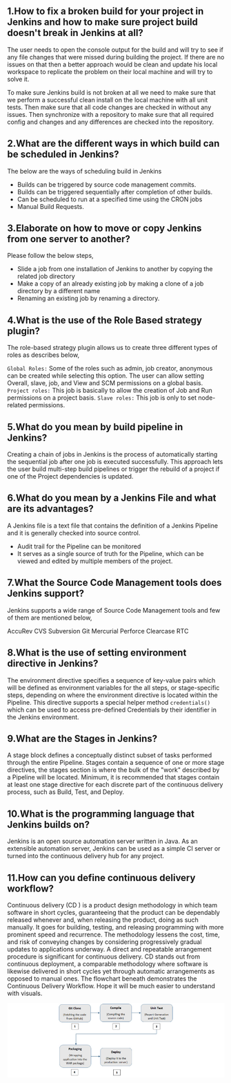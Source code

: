 ## 1.How to fix a broken build for your project in Jenkins and how to make sure project build doesn't break in Jenkins at all?
The user needs to open the console output for the build and will try to see if any file changes that were missed during building the project. If there are no issues on that then a better approach would be clean and update his local workspace to replicate the problem on their local machine and will try to solve it.

To make sure Jenkins build is not broken at all we need to make sure that we perform a successful clean install on the local machine with all unit tests. Then make sure that all code changes are checked in without any issues. Then synchronize with a repository to make sure that all required config and changes and any differences are checked into the repository. 

## 2.What are the different ways in which build can be scheduled in Jenkins?
The below are the ways of scheduling build in Jenkins

* Builds can be triggered by source code management commits.
* Builds can be triggered sequentially after completion of other builds.
* Can be scheduled to run at a specified time using the CRON jobs
* Manual Build Requests.

## 3.Elaborate on how to move or copy Jenkins from one server to another?
Please follow the below steps,

* Slide a job from one installation of Jenkins to another by copying the related job directory
* Make a copy of an already existing job by making a clone of a job directory by a different name
* Renaming an existing job by renaming a directory.

## 4.What is the use of the Role Based strategy plugin?

The role-based strategy plugin allows us to create three different types of roles as describes below,

`Global Roles:` Some of the roles such as admin, job creator, anonymous can be created while selecting this option. The user can allow setting Overall, slave, job, and View and SCM permissions on a global basis.
`Project roles:` This job is basically to allow the creation of Job and Run permissions on a project basis.
`Slave roles:` This job is only to set node-related permissions.

## 5.What do you mean by build pipeline in Jenkins?

Creating a chain of jobs in Jenkins is the process of automatically starting the sequential job after one job is executed successfully. This approach lets the user build multi-step build pipelines or trigger the rebuild of a project if one of the Project dependencies is updated.

## 6.What do you mean by a Jenkins File and what are its advantages?

A Jenkins file is a text file that contains the definition of a Jenkins Pipeline and it is generally checked into source control. 

* Audit trail for the Pipeline can be monitored
* It serves as a single source of truth for the Pipeline, which can be viewed and edited by multiple members of the project.

## 7.What the Source Code Management tools does Jenkins support?
Jenkins supports a wide range of Source Code Management tools and few of them are mentioned below,

AccuRev
CVS
Subversion
Git
Mercurial
Perforce
Clearcase
RTC

## 8.What is the use of setting environment directive in Jenkins?

The environment directive specifies a sequence of key-value pairs which will be defined as environment variables for the all steps, or stage-specific steps, depending on where the environment directive is located within the Pipeline. This directive supports a special helper method `credentials()` which can be used to access pre-defined Credentials by their identifier in the Jenkins environment.

## 9.What are the Stages in Jenkins?

A stage block defines a conceptually distinct subset of tasks performed through the entire Pipeline. Stages contain a sequence of one or more stage directives, the stages section is where the bulk of the "work" described by a Pipeline will be located. Minimum, it is recommended that stages contain at least one stage directive for each discrete part of the continuous delivery process, such as Build, Test, and Deploy.

## 10.What is the programming language that Jenkins builds on?

Jenkins is an open source automation server written in Java. As an extensible automation server, Jenkins can be used as a simple CI server or turned into the continuous delivery hub for any project.

## 11.How can you define continuous delivery workflow?

Continuous delivery (CD ) is a product design methodology in which team software in short cycles, guaranteeing that the product can be dependably released whenever and, when releasing the product, doing as such manually. It goes for building, testing, and releasing programming with more prominent speed and recurrence. The methodology lessens the cost, time, and risk of conveying changes by considering progressively gradual updates to applications underway. A direct and repeatable arrangement procedure is significant for continuous delivery. CD stands out from continuous deployment, a comparable methodology where software is likewise delivered in short cycles yet through automatic arrangements as opposed to manual ones. The flowchart beneath demonstrates the Continuous Delivery Workflow. Hope it will be much easier to understand with visuals.

![](./jenkins/img/How-can-you-define-continuous-delivery-workflow.jpg)
